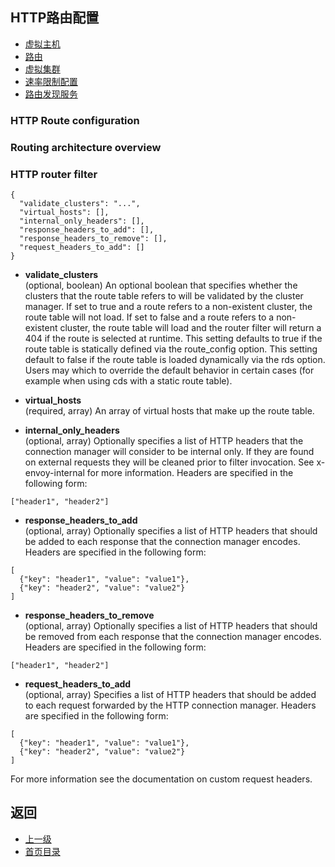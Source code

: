 ## HTTP路由配置

- [虚拟主机](HTTPRouteconfiguration/Virtualhost.md)
- [路由](HTTPRouteconfiguration/Route.md)
- [虚拟集群](HTTPRouteconfiguration/Virtualcluster.md)
- [速率限制配置](HTTPRouteconfiguration/Ratelimitconfiguration.md)
- [路由发现服务](HTTPRouteconfiguration/RoutediscoveryserviceRDS.md)

### HTTP Route configuration
### Routing architecture overview
### HTTP router filter
```
{
  "validate_clusters": "...",
  "virtual_hosts": [],
  "internal_only_headers": [],
  "response_headers_to_add": [],
  "response_headers_to_remove": [],
  "request_headers_to_add": []
}
```
- **validate_clusters**<br />
	(optional, boolean) An optional boolean that specifies whether the clusters that the route table refers to will be validated by the cluster manager. If set to true and a route refers to a non-existent cluster, the route table will not load. If set to false and a route refers to a non-existent cluster, the route table will load and the router filter will return a 404 if the route is selected at runtime. This setting defaults to true if the route table is statically defined via the route_config option. This setting default to false if the route table is loaded dynamically via the rds option. Users may which to override the default behavior in certain cases (for example when using cds with a static route table).

- **virtual_hosts**<br />
	(required, array) An array of virtual hosts that make up the route table.

- **internal_only_headers**<br />
	(optional, array) Optionally specifies a list of HTTP headers that the connection manager will consider to be internal only. If they are found on external requests they will be cleaned prior to filter invocation. See x-envoy-internal for more information. Headers are specified in the following form:


```
["header1", "header2"]
```
- **response_headers_to_add**<br />
	(optional, array) Optionally specifies a list of HTTP headers that should be added to each response that the connection manager encodes. Headers are specified in the following form:


```
[
  {"key": "header1", "value": "value1"},
  {"key": "header2", "value": "value2"}
]
```
- **response_headers_to_remove**<br />
	(optional, array) Optionally specifies a list of HTTP headers that should be removed from each response that the connection manager encodes. Headers are specified in the following form:


```
["header1", "header2"]
```
- **request_headers_to_add**<br />
	(optional, array) Specifies a list of HTTP headers that should be added to each request forwarded by the HTTP connection manager. Headers are specified in the following form:


```
[
  {"key": "header1", "value": "value1"},
  {"key": "header2", "value": "value2"}
]
```
For more information see the documentation on custom request headers.


## 返回
- [上一级](../v1APIreference.md)
- [首页目录](../README.md)

